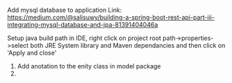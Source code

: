 Add mysql database to application
Link: https://medium.com/@salisuwy/building-a-spring-boot-rest-api-part-iii-integrating-mysql-database-and-jpa-81391404046a

Setup java build path in IDE, right click on project root path->properties->select both JRE System library and Maven dependancies and then click on 'Apply and close'

1. Add anotation to the enity class in model package
2. 
